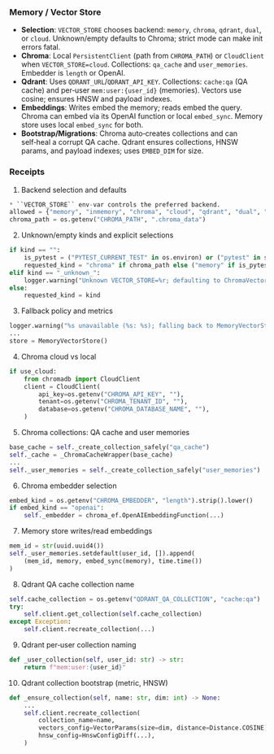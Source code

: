 ### Memory / Vector Store

- **Selection**: `VECTOR_STORE` chooses backend: `memory`, `chroma`, `qdrant`, `dual`, or `cloud`. Unknown/empty defaults to Chroma; strict mode can make init errors fatal.
- **Chroma**: Local `PersistentClient` (path from `CHROMA_PATH`) or `CloudClient` when `VECTOR_STORE=cloud`. Collections: `qa_cache` and `user_memories`. Embedder is `length` or OpenAI.
- **Qdrant**: Uses `QDRANT_URL`/`QDRANT_API_KEY`. Collections: `cache:qa` (QA cache) and per‑user `mem:user:{user_id}` (memories). Vectors use cosine; ensures HNSW and payload indexes.
- **Embeddings**: Writes embed the memory; reads embed the query. Chroma can embed via its OpenAI function or local `embed_sync`. Memory store uses local `embed_sync` for both.
- **Bootstrap/Migrations**: Chroma auto‑creates collections and can self‑heal a corrupt QA cache. Qdrant ensures collections, HNSW params, and payload indexes; uses `EMBED_DIM` for size.

### Receipts

1) Backend selection and defaults
```66:73:app/memory/api.py
* ``VECTOR_STORE`` env-var controls the preferred backend.
allowed = {"memory", "inmemory", "chroma", "cloud", "qdrant", "dual", ""}
chroma_path = os.getenv("CHROMA_PATH", ".chroma_data")
```

2) Unknown/empty kinds and explicit selections
```80:92:app/memory/api.py
if kind == "":
    is_pytest = ("PYTEST_CURRENT_TEST" in os.environ) or ("pytest" in sys.modules)
    requested_kind = "chroma" if chroma_path else ("memory" if is_pytest else "chroma")
elif kind == "_unknown_":
    logger.warning("Unknown VECTOR_STORE=%r; defaulting to ChromaVectorStore", raw_kind)
else:
    requested_kind = kind
```

3) Fallback policy and metrics
```121:127:app/memory/api.py
logger.warning("%s unavailable (%s: %s); falling back to MemoryVectorStore", backend_label, type(exc).__name__, exc)
... 
store = MemoryVectorStore()
```

4) Chroma cloud vs local
```176:183:app/memory/chroma_store.py
if use_cloud:
    from chromadb import CloudClient
    client = CloudClient(
        api_key=os.getenv("CHROMA_API_KEY", ""),
        tenant=os.getenv("CHROMA_TENANT_ID", ""),
        database=os.getenv("CHROMA_DATABASE_NAME", ""),
    )
```

5) Chroma collections: QA cache and user memories
```231:266:app/memory/chroma_store.py
base_cache = self._create_collection_safely("qa_cache")
self._cache = _ChromaCacheWrapper(base_cache)
...
self._user_memories = self._create_collection_safely("user_memories")
```

6) Chroma embedder selection
```195:205:app/memory/chroma_store.py
embed_kind = os.getenv("CHROMA_EMBEDDER", "length").strip().lower()
if embed_kind == "openai":
    self._embedder = chroma_ef.OpenAIEmbeddingFunction(...)
```

7) Memory store writes/read embeddings
```171:176:app/memory/memory_store.py
mem_id = str(uuid.uuid4())
self._user_memories.setdefault(user_id, []).append(
    (mem_id, memory, embed_sync(memory), time.time())
)
```

8) Qdrant QA cache collection name
```154:161:app/memory/vector_store/qdrant/__init__.py
self.cache_collection = os.getenv("QDRANT_QA_COLLECTION", "cache:qa")
try:
    self.client.get_collection(self.cache_collection)
except Exception:
    self.client.recreate_collection(...)
```

9) Qdrant per‑user collection naming
```208:210:app/memory/vector_store/qdrant/__init__.py
def _user_collection(self, user_id: str) -> str:
    return f"mem:user:{user_id}"
```

10) Qdrant collection bootstrap (metric, HNSW)
```169:177:app/memory/vector_store/qdrant/__init__.py
def _ensure_collection(self, name: str, dim: int) -> None:
    ...
    self.client.recreate_collection(
        collection_name=name,
        vectors_config=VectorParams(size=dim, distance=Distance.COSINE),
        hnsw_config=HnswConfigDiff(...),
    )
```
